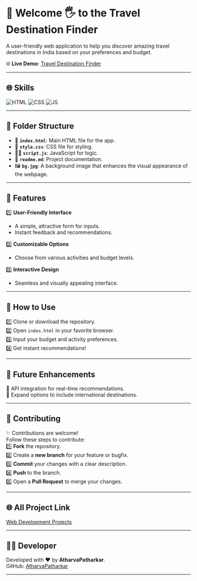 # 🧮 Welcome 🖐 to the Travel Destination Finder

A user-friendly web application to help you discover amazing travel destinations in India based on your preferences and budget.

🌐 **Live Demo**: [Travel Destination Finder](https://atharvapatharkar.github.io/web-development-projects/Travel%20Destination%20Finder/index.html) 

---

## 🌐 Skills
![HTML](https://img.shields.io/badge/html5%20-%23E34F26.svg?&style=for-the-badge&logo=html5&logoColor=white)
![CSS](https://img.shields.io/badge/css3%20-%231572B6.svg?&style=for-the-badge&logo=css3&logoColor=white)
![JS](https://img.shields.io/badge/javascript%20-%23323330.svg?&style=for-the-badge&logo=javascript&logoColor=%23F7DF1E)

---

## 📂 Folder Structure
- 📄 **`index.html`**: Main HTML file for the app.  
- 🎨 **`style.css`**: CSS file for styling.  
- 🧑‍💻 **`script.js`**: JavaScript for logic.  
- 🧾 **`readme.md`**: Project documentation.
- 🖼️ **`bg.jpg`**: A background image that enhances the visual appearance of the webpage.



---

## 🌟 Features
1️⃣ **User-Friendly Interface**  
   - A simple, attractive form for inputs.  
   - Instant feedback and recommendations.  

2️⃣ **Customizable Options**  
   - Choose from various activities and budget levels.  

3️⃣ **Interactive Design**  
   - Seamless and visually appealing interface.  

---

## 🚀 How to Use
1️⃣ Clone or download the repository.  
2️⃣ Open `index.html` in your favorite browser.  
3️⃣ Input your budget and activity preferences.  
4️⃣ Get instant recommendations!  

---

## 🔮 Future Enhancements
📌 API integration for real-time recommendations.  
📌 Expand options to include international destinations.  

---


## 🤝 **Contributing**

✨ Contributions are welcome!  
Follow these steps to contribute:  
1️⃣ **Fork** the repository.  
2️⃣ Create a **new branch** for your feature or bugfix.  
3️⃣ **Commit** your changes with a clear description.  
4️⃣ **Push** to the branch.  
5️⃣ Open a **Pull Request** to merge your changes.

---



## 🌐 All Project Link

[Web Development Projects](https://atharvapatharkar.github.io/web-development-projects/)

---

## 🧑‍💻 Developer

Developed with ❤️ by **AtharvaPatharkar**.  
GitHub: [AtharvaPatharkar](https://github.com/AtharvaPatharkar)

---